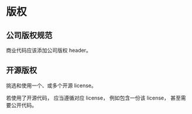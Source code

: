 # 版权

## 公司版权规范
商业代码应该添加公司版权 header。

## 开源版权
挑选和使用一个、或多个开源 license。

若使用了开源代码， 应当遵循对应 license， 例如包含一份该 license， 甚至需要公开代码。
